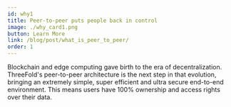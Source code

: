 ```yaml
---
id: why1
title: Peer-to-peer puts people back in control
image: ./why_card1.png
button: Learn More
link: /blog/post/what_is_peer_to_peer/
order: 1
---
```


Blockchain and edge computing gave birth to the era of decentralization. ThreeFold's peer-to-peer architecture is the next step in that evolution, bringing an extremely simple, super efficient and ultra secure end-to-end environment. This means users have 100% ownership and access rights over their data.

